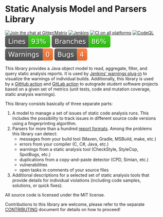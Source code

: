 # Static Analysis Model and Parsers Library

[![Join the chat at Gitter/Matrix](https://badges.gitter.im/jenkinsci/warnings-plugin.svg)](https://gitter.im/jenkinsci/warnings-plugin?utm_source=badge&utm_medium=badge&utm_campaign=pr-badge&utm_content=badge)
[![Jenkins](https://ci.jenkins.io/job/Plugins/job/analysis-model/job/main/badge/icon?subject=Jenkins%20CI)](https://ci.jenkins.io/job/Plugins/job/analysis-model/job/main/)
[![CI on all platforms](https://github.com/jenkinsci/analysis-model/workflows/GitHub%20CI/badge.svg)](https://github.com/jenkinsci/analysis-model/actions)
[![CodeQL](https://github.com/jenkinsci/analysis-model/workflows/CodeQL/badge.svg)](https://github.com/jenkinsci/analysis-model/actions/workflows/codeql.yml)
[![Line Coverage](https://raw.githubusercontent.com/jenkinsci/analysis-model/main/badges/line-coverage.svg)](https://app.codecov.io/gh/jenkinsci/analysis-model)
[![Branch Coverage](https://raw.githubusercontent.com/jenkinsci/analysis-model/main/badges/branch-coverage.svg)](https://app.codecov.io/gh/jenkinsci/analysis-model)
[![Warnings](https://raw.githubusercontent.com/jenkinsci/analysis-model/main/badges/style.svg)](https://github.com/jenkinsci/analysis-model/actions/workflows/quality-monitor.yml)
[![Bugs](https://raw.githubusercontent.com/jenkinsci/analysis-model/main/badges/bugs.svg)](https://github.com/jenkinsci/analysis-model/actions/workflows/quality-monitor.yml)

This library provides a Java object model to read, aggregate, filter, and query static analysis reports. 
It is used by [Jenkins' warnings plug-in](https://github.com/jenkinsci/warnings-ng-plugin) to visualize
the warnings of individual builds. Additionally, this library is used by a 
[GitHub action](https://github.com/uhafner/autograding-github-action) and [GitLab action](https://github.com/uhafner/autograding-gitlab-action) to autograde student software projects based
on a given set of metrics (unit tests, code and mutation coverage, static analysis warnings). 

This library consists basically of three separate parts:

1. A model to manage a set of issues of static code analysis runs. This includes the possibility to track issues in
 different source code versions using a fingerprinting algorithm. 
2. Parsers for more than a hundred [report formats](SUPPORTED-FORMATS.md). Among the problems this library can detect:
   * messages from your build tool (Maven, Gradle, MSBuild, make, etc.)
   * errors from your compiler (C, C#, Java, etc.)
   * warnings from a static analysis tool (CheckStyle, StyleCop, SpotBugs, etc.)
   * duplications from a copy-and-paste detector (CPD, Simian, etc.)
   * vulnerabilities
   * open tasks in comments of your source files
3. Additional descriptions for a selected set of static analysis tools that provide details for individual violations 
   (including code samples, solutions, or quick fixes). 

All source code is licensed under the MIT license. 

Contributions to this library are welcome, please refer to the separate [CONTRIBUTING](CONTRIBUTING.md) document
for details on how to proceed! 
